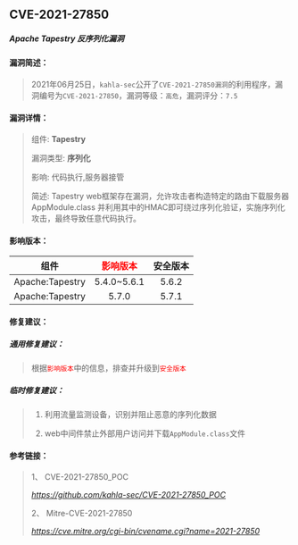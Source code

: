 ## CVE-2021-27850 

##### Apache Tapestry 反序列化漏洞 

#### 漏洞简述：

> 2021年06月25日，`kahla-sec`公开了`CVE-2021-27850漏洞`的利用程序，漏洞编号为`CVE-2021-27850`，漏洞等级：`高危`，漏洞评分：`7.5`

#### 漏洞详情：

> 组件: **Tapestry**
>
> 漏洞类型: **序列化**
>
> 影响: 代码执行,服务器接管
>
> 简述: Tapestry web框架存在漏洞，允许攻击者构造特定的路由下载服务器 AppModule.class 并利用其中的HMAC即可绕过序列化验证，实施序列化攻击，最终导致任意代码执行。

#### 影响版本：

|      组件       | <font color=red>影响版本</font> | 安全版本 |
| :-------------: | :-----------------------------: | :------: |
| Apache:Tapestry |           5.4.0~5.6.1           |  5.6.2   |
| Apache:Tapestry |              5.7.0              |  5.7.1   |

#### 修复建议：

##### 通用修复建议：

> 根据<font color=red>`影响版本`</font>中的信息，排查并升级到<font color=red>`安全版本`</font>

##### 临时修复建议：

> 1. 利用流量监测设备，识别并阻止恶意的序列化数据
>
> 1. web中间件禁止外部用户访问并下载`AppModule.class`文件

#### 参考链接：

> 1、 CVE-2021-27850_POC
>
> *https://github.com/kahla-sec/CVE-2021-27850_POC*
>
> 2、 Mitre-CVE-2021-27850
>
> *https://cve.mitre.org/cgi-bin/cvename.cgi?name=2021-27850*
